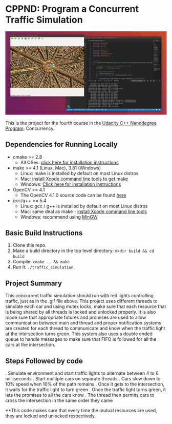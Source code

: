 # CPPND: Program a Concurrent Traffic Simulation

<img src="data/traffic_simulation.gif"/>

This is the project for the fourth course in the [Udacity C++ Nanodegree Program](https://www.udacity.com/course/c-plus-plus-nanodegree--nd213): Concurrency. 

## Dependencies for Running Locally
* cmake >= 2.8
  * All OSes: [click here for installation instructions](https://cmake.org/install/)
* make >= 4.1 (Linux, Mac), 3.81 (Windows)
  * Linux: make is installed by default on most Linux distros
  * Mac: [install Xcode command line tools to get make](https://developer.apple.com/xcode/features/)
  * Windows: [Click here for installation instructions](http://gnuwin32.sourceforge.net/packages/make.htm)
* OpenCV >= 4.1
  * The OpenCV 4.1.0 source code can be found [here](https://github.com/opencv/opencv/tree/4.1.0)
* gcc/g++ >= 5.4
  * Linux: gcc / g++ is installed by default on most Linux distros
  * Mac: same deal as make - [install Xcode command line tools](https://developer.apple.com/xcode/features/)
  * Windows: recommend using [MinGW](http://www.mingw.org/)

## Basic Build Instructions

1. Clone this repo.
2. Make a build directory in the top level directory: `mkdir build && cd build`
3. Compile: `cmake .. && make`
4. Run it: `./traffic_simulation`.

## Project Summary

This concurrent traffic simulation should run with red lights controlling traffic, just as in the .gif file above. This project uses different threads to simulate each car and using mutex locks, make sure that each resource that is being shared by all threads is locked and unlocked properly. It is also made sure that appropriate futures and promises are used to allow communication between main and thread and proper notification systems are created for each thread to communicate and know when the traffic light at the intersection turns green. This system also uses a double ended queue to handle messages to make sure that FIFO is followed for all the cars at the intersection.

## Steps Followed by code

. Simulate environment and start traffic lights to alternate between 4 to 6 milliseconds
. Start multiple cars on separate threads
. Cars slow down to 10% speed when 10% of the path remains
. Once it gets to the intersection, it waits for the traffic light to turn green 
. Once the traffic light turns green, it lets the promises to all the cars know
. The thread then permits cars to cross the intersection in the same order they came

**This code makes sure that every time the mutual resources are used, they are locked and unlocked respectively.
